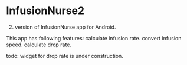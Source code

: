 InfusionNurse2
==============

2. version of InfusionNurse app for Android.

This app has following features:
calculate infusion rate.
convert infusion speed.
calculate drop rate.

todo:
widget for drop rate is under construction.
